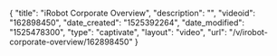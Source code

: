 {
    "title": "iRobot Corporate Overview",
    "description": "",
    "videoid": "162898450",
    "date_created": "1525392264",
    "date_modified": "1525478300",
    "type": "captivate",
    "layout": "video",
    "url": "\/v\/irobot-corporate-overview\/162898450"
}